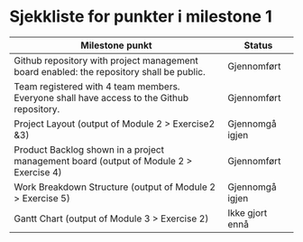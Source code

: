# Sjekkliste for punkter i milestone 1

|                                      Milestone punkt                                      |     Status     |
|-------------------------------------------------------------------------------------------|----------------|
| Github repository with project management board enabled: the repository shall be public.  | Gjennomført    |
| Team registered with 4 team members. Everyone shall have access to the Github repository. | Gjennomført    |
| Project Layout (output of Module 2 > Exercise2 &3)                                        | Gjennomgå igjen|
| Product Backlog shown in a project management board (output of Module 2 > Exercise 4)     | Gjennomført    |
| Work Breakdown Structure (output of Module 2 > Exercise 5)                                | Gjennomgå igjen|
| Gantt Chart (output of Module 3 > Exercise 2)                                             | Ikke gjort ennå| 